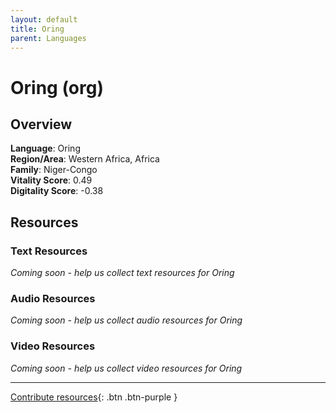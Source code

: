 ```yaml
---
layout: default
title: Oring
parent: Languages
---
```


# Oring (org)

## Overview

**Language**: Oring  
**Region/Area**: Western Africa, Africa  
**Family**: Niger-Congo  
**Vitality Score**: 0.49  
**Digitality Score**: -0.38  

## Resources

### Text Resources
*Coming soon - help us collect text resources for Oring*

### Audio Resources
*Coming soon - help us collect audio resources for Oring*

### Video Resources
*Coming soon - help us collect video resources for Oring*

---

[Contribute resources](https://fairtrain.github.io/){: .btn .btn-purple }

